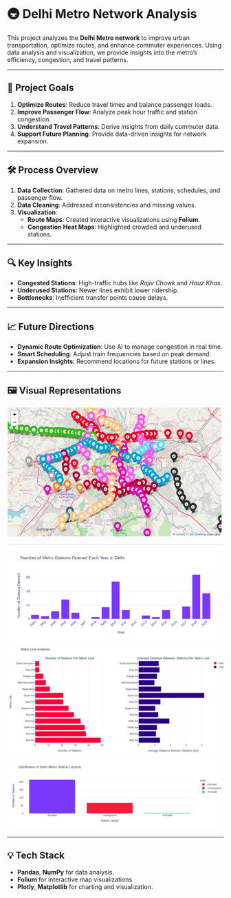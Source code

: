 # 🚇 **Delhi Metro Network Analysis**

This project analyzes the **Delhi Metro network** to improve urban transportation, optimize routes, and enhance commuter experiences. Using data analysis and visualization, we provide insights into the metro’s efficiency, congestion, and travel patterns.

---

## 🎯 **Project Goals**
1. **Optimize Routes**: Reduce travel times and balance passenger loads.
2. **Improve Passenger Flow**: Analyze peak hour traffic and station congestion.
3. **Understand Travel Patterns**: Derive insights from daily commuter data.
4. **Support Future Planning**: Provide data-driven insights for network expansion.

---

## 🛠️ **Process Overview**
1. **Data Collection**: Gathered data on metro lines, stations, schedules, and passenger flow.
2. **Data Cleaning**: Addressed inconsistencies and missing values.
3. **Visualization**:
   - **Route Maps**: Created interactive visualizations using **Folium**.
   - **Congestion Heat Maps**: Highlighted crowded and underused stations.

---

## 🔍 **Key Insights**
- **Congested Stations**: High-traffic hubs like *Rajiv Chowk* and *Hauz Khas*.
- **Underused Stations**: Newer lines exhibit lower ridership.
- **Bottlenecks**: Inefficient transfer points cause delays.

---

## 📈 **Future Directions**
- **Dynamic Route Optimization**: Use AI to manage congestion in real time.
- **Smart Scheduling**: Adjust train frequencies based on peak demand.
- **Expansion Insights**: Recommend locations for future stations or lines.

---

## 🖼️ **Visual Representations**
![Route Map](1.png)

![alt](2.png)
![alt](3.png)
![alt](4.png)

---

## 💡 **Tech Stack**
- **Pandas**, **NumPy** for data analysis.
- **Folium** for interactive map visualizations.
- **Plotly**, **Matplotlib** for charting and visualization.
